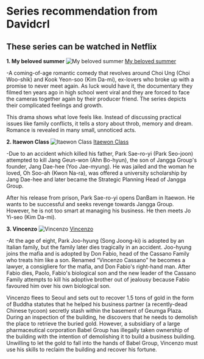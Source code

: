 # Series recommendation from Davidcrl
## These series can be watched in Netflix

**1. My beloved summer** 
![My beloved summer](https://github.com/Davidcrl/app-dev/assets/152070992/5bf36d5c-9f07-4ecc-a448-f44dab462530)
[My beloved summer](https://www.netflix.com/title/81486372)

-A coming-of-age romantic comedy that revolves around Choi Ung (Choi Woo-shik) and Kook Yeon-soo (Kim Da-mi), ex-lovers who broke up with a promise to never meet again. As luck would have it, the documentary they filmed ten years ago in high school went viral and they are forced to face the cameras together again by their producer friend. The series depicts their complicated feelings and growth.

This drama shows what love feels like. Instead of discussing practical issues like family conflicts, it tells a story about throb, memory and dream. Romance is revealed in many small, unnoticed acts.

**2. Itaewon Class** 
![Itaewon Class](https://github.com/Davidcrl/app-dev/assets/152070992/b9c7de2f-a89b-4d90-8020-21263b27b348)
[Itaewon Class](https://www.netflix.com/title/81193309)

-Due to an accident which killed his father, Park Sae-ro-yi (Park Seo-joon) attempted to kill Jang Geun-won (Ahn Bo-hyun), the son of Jangga Group's founder, Jang Dae-hee (Yoo Jae-myung). He was jailed and the woman he loved, Oh Soo-ah (Kwon Na-ra), was offered a university scholarship by Jang Dae-hee and later became the Strategic Planning Head of Jangga Group.

After his release from prison, Park Sae-ro-yi opens DanBam in Itaewon. He wants to be successful and seeks revenge towards Jangga Group. However, he is not too smart at managing his business. He then meets Jo Yi-seo (Kim Da-mi).

**3. Vincenzo** 
![Vincenzo](https://github.com/Davidcrl/app-dev/assets/152070992/64850d52-68c6-49be-a680-f168cf583e7f)
[Vincenzo](https://www.netflix.com/title/81365087)

-At the age of eight, Park Joo-hyung (Song Joong-ki) is adopted by an Italian family, but the family later dies tragically in an accident. Joo-hyung joins the mafia and is adopted by Don Fabio, head of the Cassano Family who treats him like a son. Renamed “Vincenzo Cassano” he becomes a lawyer, a consigliere for the mafia, and Don Fabio's right-hand man. After Fabio dies, Paolo, Fabio's biological son and the new leader of the Cassano Family attempts to kill his adoptive brother out of jealousy because Fabio favoured him over his own biological son.

Vincenzo flees to Seoul and sets out to recover 1.5 tons of gold in the form of Buddha statutes that he helped his business partner (a recently-dead Chinese tycoon) secretly stash within the basement of Geumga Plaza. During an inspection of the building, he discovers that he needs to demolish the place to retrieve the buried gold. However, a subsidiary of a large pharmaceutical corporation Babel Group has illegally taken ownership of the building with the intention of demolishing it to build a business building. Unwilling to let the gold to fall into the hands of Babel Group, Vincenzo must use his skills to reclaim the building and recover his fortune.

